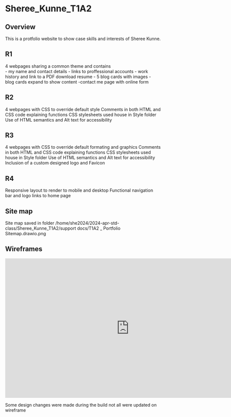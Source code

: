 # Sheree_Kunne_T1A2

## Overview
This is a protfolio website to show case skills and interests of Sheree Kunne. 

## R1
4 webpages sharing a common theme and contains    
    - my name and contact details
    - links to proffessional accounts
    - work history and link to a PDF download resume
    - 5 blog cards with images 
    - blog cards expand to show content
    -contact me page with online form

## R2
4 webpages with CSS to override default style
Comments in both HTML and CSS code explaining functions
CSS stylesheets used house in Style folder
Use of HTML semantics and Alt text for accessibility

## R3
4 webpages with CSS to override default formating and graphics
Comments in both HTML and CSS code explaining functions
CSS stylesheets used house in Style folder
Use of HTML semantics and Alt text for accessibility
Inclusion of a custom designed logo and Favicon

## R4
Responsive layout to render to mobile and desktop
Functional navigation bar and logo links to home page

##  Site map
Site map saved in folder /home/she2024/2024-apr-std-class/Sheree_Kunne_T1A2/support docs/T1A2 _ Portfolio Sitemap.drawio.png


## Wireframes 
<iframe style="border: 1px solid rgba(0, 0, 0, 0.1);" width="800" height="450" src="https://www.figma.com/embed?embed_host=share&url=https%3A%2F%2Fwww.figma.com%2Fdesign%2F4YPA61scH24iRWtzMEmAvF%2FPortfolio%3Fnode-id%3D25-217%26t%3Dsj1yTvteVUR2RdWc-1" allowfullscreen></iframe>

Some design changes were made during the build not all were updated on wireframe

